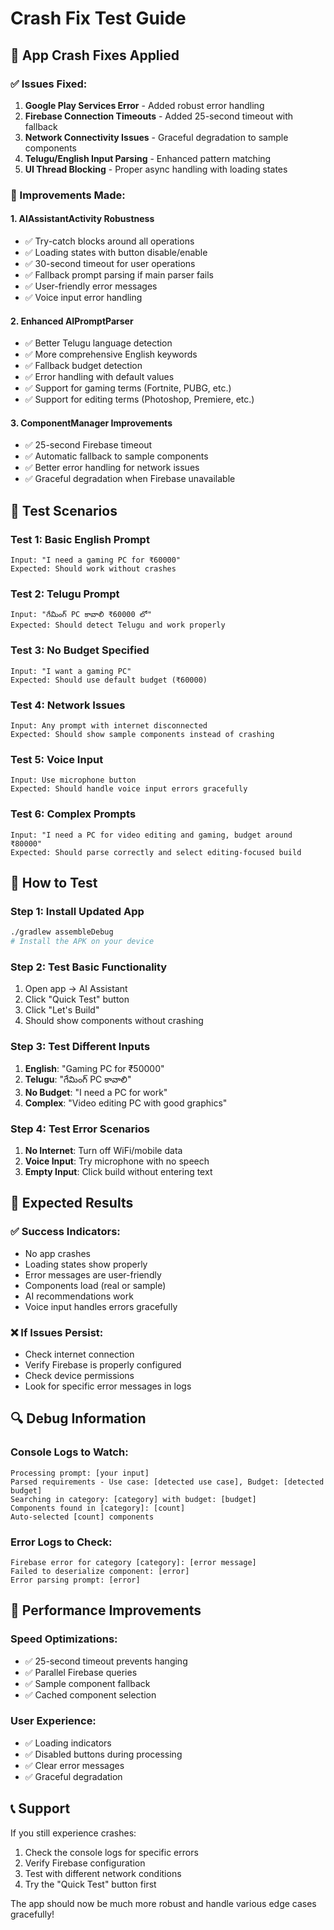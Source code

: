 # Crash Fix Test Guide

## 🚀 **App Crash Fixes Applied**

### **✅ Issues Fixed:**
1. **Google Play Services Error** - Added robust error handling
2. **Firebase Connection Timeouts** - Added 25-second timeout with fallback
3. **Network Connectivity Issues** - Graceful degradation to sample components
4. **Telugu/English Input Parsing** - Enhanced pattern matching
5. **UI Thread Blocking** - Proper async handling with loading states

### **🔧 Improvements Made:**

#### **1. AIAssistantActivity Robustness**
- ✅ Try-catch blocks around all operations
- ✅ Loading states with button disable/enable
- ✅ 30-second timeout for user operations
- ✅ Fallback prompt parsing if main parser fails
- ✅ User-friendly error messages
- ✅ Voice input error handling

#### **2. Enhanced AIPromptParser**
- ✅ Better Telugu language detection
- ✅ More comprehensive English keywords
- ✅ Fallback budget detection
- ✅ Error handling with default values
- ✅ Support for gaming terms (Fortnite, PUBG, etc.)
- ✅ Support for editing terms (Photoshop, Premiere, etc.)

#### **3. ComponentManager Improvements**
- ✅ 25-second Firebase timeout
- ✅ Automatic fallback to sample components
- ✅ Better error handling for network issues
- ✅ Graceful degradation when Firebase unavailable

## 🧪 **Test Scenarios**

### **Test 1: Basic English Prompt**
```
Input: "I need a gaming PC for ₹60000"
Expected: Should work without crashes
```

### **Test 2: Telugu Prompt**
```
Input: "గేమింగ్ PC కావాలి ₹60000 లో"
Expected: Should detect Telugu and work properly
```

### **Test 3: No Budget Specified**
```
Input: "I want a gaming PC"
Expected: Should use default budget (₹60000)
```

### **Test 4: Network Issues**
```
Input: Any prompt with internet disconnected
Expected: Should show sample components instead of crashing
```

### **Test 5: Voice Input**
```
Input: Use microphone button
Expected: Should handle voice input errors gracefully
```

### **Test 6: Complex Prompts**
```
Input: "I need a PC for video editing and gaming, budget around ₹80000"
Expected: Should parse correctly and select editing-focused build
```

## 📱 **How to Test**

### **Step 1: Install Updated App**
```bash
./gradlew assembleDebug
# Install the APK on your device
```

### **Step 2: Test Basic Functionality**
1. Open app → AI Assistant
2. Click "Quick Test" button
3. Click "Let's Build"
4. Should show components without crashing

### **Step 3: Test Different Inputs**
1. **English**: "Gaming PC for ₹50000"
2. **Telugu**: "గేమింగ్ PC కావాలి"
3. **No Budget**: "I need a PC for work"
4. **Complex**: "Video editing PC with good graphics"

### **Step 4: Test Error Scenarios**
1. **No Internet**: Turn off WiFi/mobile data
2. **Voice Input**: Try microphone with no speech
3. **Empty Input**: Click build without entering text

## 🎯 **Expected Results**

### **✅ Success Indicators:**
- No app crashes
- Loading states show properly
- Error messages are user-friendly
- Components load (real or sample)
- AI recommendations work
- Voice input handles errors gracefully

### **❌ If Issues Persist:**
- Check internet connection
- Verify Firebase is properly configured
- Check device permissions
- Look for specific error messages in logs

## 🔍 **Debug Information**

### **Console Logs to Watch:**
```
Processing prompt: [your input]
Parsed requirements - Use case: [detected use case], Budget: [detected budget]
Searching in category: [category] with budget: [budget]
Components found in [category]: [count]
Auto-selected [count] components
```

### **Error Logs to Check:**
```
Firebase error for category [category]: [error message]
Failed to deserialize component: [error]
Error parsing prompt: [error]
```

## 🚀 **Performance Improvements**

### **Speed Optimizations:**
- ✅ 25-second timeout prevents hanging
- ✅ Parallel Firebase queries
- ✅ Sample component fallback
- ✅ Cached component selection

### **User Experience:**
- ✅ Loading indicators
- ✅ Disabled buttons during processing
- ✅ Clear error messages
- ✅ Graceful degradation

## 📞 **Support**

If you still experience crashes:
1. Check the console logs for specific errors
2. Verify Firebase configuration
3. Test with different network conditions
4. Try the "Quick Test" button first

The app should now be much more robust and handle various edge cases gracefully! 